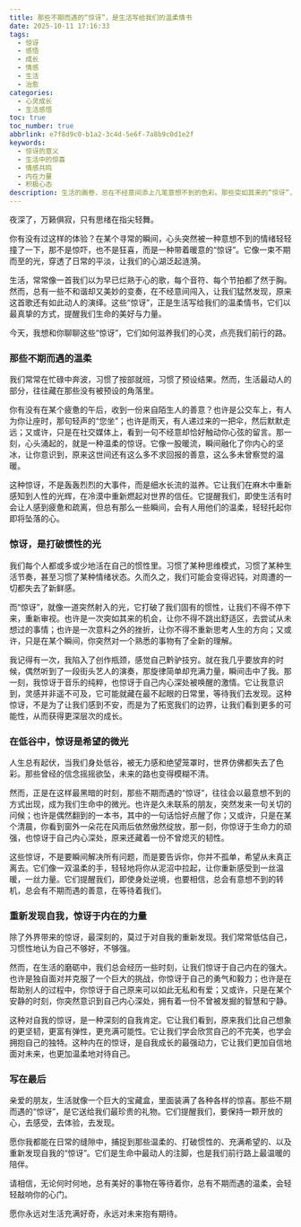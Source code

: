 ```yaml
---
title: 那些不期而遇的“惊讶”，是生活写给我们的温柔情书
date: 2025-10-11 17:16:33
tags:
  - 惊讶
  - 感悟
  - 成长
  - 情感
  - 生活
  - 治愈
categories:
  - 心灵成长
  - 生活感悟
toc: true
toc_number: true
abbrlink: e7f8d9c0-b1a2-3c4d-5e6f-7a8b9c0d1e2f
keywords:
  - 惊讶的意义
  - 生活中的惊喜
  - 情感共鸣
  - 内在力量
  - 积极心态
description: 生活的画卷，总在不经意间添上几笔意想不到的色彩。那些突如其来的“惊讶”，或许是清晨窗外的一缕阳光，或许是困境中伸出的一双手，它们以最温柔的方式，提醒我们生命的美好与力量。今天，让我们一起感受这些不期而遇的惊喜，如何滋养我们的心灵，点亮前行的路。
---
```


夜深了，万籁俱寂，只有思绪在指尖轻舞。

你有没有过这样的体验？在某个寻常的瞬间，心头突然被一种意想不到的情绪轻轻撞了一下，那不是惊吓，也不是狂喜，而是一种带着暖意的“惊讶”。它像一束不期而至的光，穿透了日常的平淡，让我们的心湖泛起涟漪。

生活，常常像一首我们以为早已烂熟于心的歌，每个音符、每个节拍都了然于胸。然而，总有一些不和谐却又美妙的变奏，在不经意间闯入，让我们猛然发现，原来这首歌还有如此动人的演绎。这些“惊讶”，正是生活写给我们的温柔情书，它们以最真挚的方式，提醒我们生命的美好与力量。

今天，我想和你聊聊这些“惊讶”，它们如何滋养我们的心灵，点亮我们前行的路。

### 那些不期而遇的温柔

我们常常在忙碌中奔波，习惯了按部就班，习惯了预设结果。然而，生活最动人的部分，往往藏在那些没有被预设的角落里。

你有没有在某个疲惫的午后，收到一份来自陌生人的善意？也许是公交车上，有人为你让座时，那句轻声的“您坐”；也许是雨天，有人递过来的一把伞，然后默默走远；又或许，只是在社交媒体上，看到一句不经意却恰好触动你心弦的留言。那一刻，心头涌起的，就是一种温柔的惊讶。它像一股暖流，瞬间融化了你内心的坚冰，让你意识到，原来这世间还有这么多不求回报的善意，这么多未曾察觉的温暖。

这种惊讶，不是轰轰烈烈的大事件，而是细水长流的滋养。它让我们在麻木中重新感知到人性的光辉，在冷漠中重新燃起对世界的信任。它提醒我们，即使生活有时会让人感到疲惫和疏离，但总有那么一些瞬间，会有人用他们的温柔，轻轻托起你即将坠落的心。

### 惊讶，是打破惯性的光

我们每个人都或多或少地活在自己的惯性里。习惯了某种思维模式，习惯了某种生活节奏，甚至习惯了某种情绪状态。久而久之，我们可能会变得迟钝，对周遭的一切都失去了新鲜感。

而“惊讶”，就像一道突然射入的光，它打破了我们固有的惯性，让我们不得不停下来，重新审视。也许是一次突如其来的机会，让你不得不跳出舒适区，去尝试从未想过的事情；也许是一次意料之外的挫折，让你不得不重新思考人生的方向；又或许，只是在某个瞬间，你突然对一个熟悉的事物有了全新的理解。

我记得有一次，我陷入了创作瓶颈，感觉自己黔驴技穷。就在我几乎要放弃的时候，偶然听到了一段街头艺人的演奏，那旋律简单却充满力量，瞬间击中了我。那一刻，我惊讶于音乐的纯粹，也惊讶于自己内心深处被唤醒的激情。它让我意识到，灵感并非遥不可及，它可能就藏在最不起眼的日常里，等待我们去发现。这种惊讶，不是为了让我们感到不安，而是为了拓宽我们的边界，让我们看到更多的可能性，从而获得更深层次的成长。

### 在低谷中，惊讶是希望的微光

人生总有起伏，当我们身处低谷，被无力感和绝望笼罩时，世界仿佛都失去了色彩。那些曾经的信念摇摇欲坠，未来的路也变得模糊不清。

然而，正是在这样最黑暗的时刻，那些不期而遇的“惊讶”，往往会以最意想不到的方式出现，成为我们生命中的微光。也许是久未联系的朋友，突然发来一句关切的问候；也许是偶然翻到的一本书，其中的一句话恰好点醒了你；又或许，只是在某个清晨，你看到窗外一朵花在风雨后依然傲然绽放，那一刻，你惊讶于生命力的顽强，也惊讶于自己内心深处，原来还藏着一份不曾熄灭的韧性。

这些惊讶，不是要瞬间解决所有问题，而是要告诉你，你并不孤单，希望从未真正离去。它们像一双温柔的手，轻轻地将你从泥沼中拉起，让你重新感受到一丝温暖，一丝力量。它们提醒我们，即使身处逆境，也要相信，总会有意想不到的转机，总会有不期而遇的善意，在等待着我们。

### 重新发现自我，惊讶于内在的力量

除了外界带来的惊讶，最深刻的，莫过于对自我的重新发现。我们常常低估自己，习惯性地认为自己不够好，不够强。

然而，在生活的磨砺中，我们总会经历一些时刻，让我们惊讶于自己内在的强大。也许是独自面对并克服了一个巨大的挑战，你惊讶于自己的勇气和毅力；也许是在帮助别人的过程中，你惊讶于自己原来可以如此无私和有爱；又或许，只是在某个安静的时刻，你突然意识到自己内心深处，拥有着一份不曾被发掘的智慧和宁静。

这种对自我的惊讶，是一种深刻的自我肯定。它让我们看到，原来我们比自己想象的更坚韧，更富有弹性，更充满可能性。它让我们学会欣赏自己的不完美，也学会拥抱自己的独特。这种内在的惊讶，是自我成长的最强动力，它让我们更加自信地面对未来，也更加温柔地对待自己。

### 写在最后

亲爱的朋友，生活就像一个巨大的宝藏盒，里面装满了各种各样的惊喜。那些不期而遇的“惊讶”，是它送给我们最珍贵的礼物。它们提醒我们，要保持一颗开放的心，去感受，去体验，去发现。

愿你我都能在日常的缝隙中，捕捉到那些温柔的、打破惯性的、充满希望的、以及重新发现自我的“惊讶”。它们是生命中最动人的注脚，也是我们前行路上最温暖的陪伴。

请相信，无论何时何地，总有美好的事物在等待着你，总有不期而遇的温柔，会轻轻敲响你的心门。

愿你永远对生活充满好奇，永远对未来抱有期待。